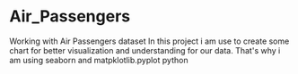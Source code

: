 # Air_Passengers
Working with Air Passengers dataset
In this project i am use to create some chart for better visualization and understanding for our data.
That's why i am using seaborn and matpklotlib.pyplot python 
